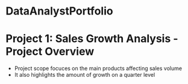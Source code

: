 # DataAnalystPortfolio

# Project 1: Sales Growth Analysis - Project Overview
* Project scope focuces on the main products affecting sales volume 
* It also highlights the amount of growth on a quarter level 
